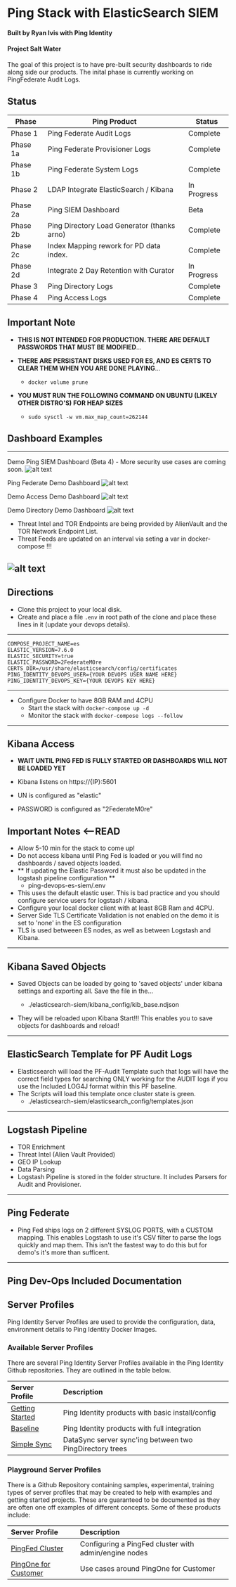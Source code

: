 # Ping Stack with ElasticSearch SIEM
#### Built by Ryan Ivis with Ping Identity   
#### Project Salt Water

The goal of this project is to have pre-built security dashboards to ride along side our products. The inital phase is currently working on PingFederate Audit Logs. 


## Status
| Phase    | Ping Product                                |  Status     |
|----------|---------------------------------------------|-------------|
| Phase 1  | Ping Federate Audit Logs                    | Complete    |
| Phase 1a | Ping Federate Provisioner Logs              | Complete    |
| Phase 1b | Ping Federate System Logs                   | Complete    |
| Phase 2  | LDAP Integrate ElasticSearch / Kibana       | In Progress |
| Phase 2a | Ping SIEM Dashboard                         | Beta        |
| Phase 2b | Ping Directory Load Generator (thanks arno) | Complete    |
| Phase 2c | Index Mapping rework for PD data index.     | Complete    | 
| Phase 2d | Integrate 2 Day Retention with Curator      | In Progress |
| Phase 3  | Ping Directory Logs                         | Complete    | 
| Phase 4  | Ping Access Logs                            | Complete    | 

## Important Note
- **THIS IS NOT INTENDED FOR PRODUCTION. THERE ARE DEFAULT PASSWORDS THAT MUST BE MODIFIED**...   
     
- **THERE ARE PERSISTANT DISKS USED FOR ES, AND ES CERTS TO CLEAR THEM WHEN YOU ARE DONE PLAYING**...   
	- `docker volume prune`  

- **YOU MUST RUN THE FOLLOWING COMMAND ON UBUNTU (LIKELY OTHER DISTRO'S) FOR HEAP SIZES**
	- `sudo sysctl -w vm.max_map_count=262144`
	
## Dashboard Examples
------------
Demo Ping SIEM Dashboard (Beta 4) - More security use cases are coming soon.
![alt text](https://github.com/ryanivis/ping-devops-es-siem/blob/master/images/dashboard.png "SIEM Dashboard")

Ping Federate Demo Dashboard
![alt text](https://github.com/ryanivis/ping-devops-es-siem/blob/master/images/pingfederate_dashboard.png "PingFederate Basic Demo Dashboard")

Demo Access Demo Dashboard
![alt text](https://github.com/ryanivis/ping-devops-es-siem/blob/master/images/pingaccess_dashboard.png "PingAccess Basic Demo Dashboard")

Demo Directory Demo Dashboard
![alt text](https://github.com/ryanivis/ping-devops-es-siem/blob/master/images/pingdirectory_dashboard.png "PingDirectory Demo Dashboard")


- Threat Intel and TOR Endpoints are being provided by AlienVault and the TOR Network Endpoint List.  
- Threat Feeds are updated on an interval via seting a var in docker-compose !!!


![alt text](https://github.com/ryanivis/ping-devops-es-siem/blob/master/images/Architecture.png "Architecture Overview")
------------

## Directions

- Clone this project to your local disk.  
- Create and place a file `.env` in root path of the clone and place these lines in it (update your devops details).      
------------
```
COMPOSE_PROJECT_NAME=es   
ELASTIC_VERSION=7.6.0   
ELASTIC_SECURITY=true    
ELASTIC_PASSWORD=2FederateM0re   
CERTS_DIR=/usr/share/elasticsearch/config/certificates     
PING_IDENTITY_DEVOPS_USER={YOUR DEVOPS USER NAME HERE}    
PING_IDENTITY_DEVOPS_KEY={YOUR DEVOPS KEY HERE}   
```
------------
- Configure Docker to have 8GB RAM and 4CPU  
	- Start the stack with `docker-compose up -d`  
	- Monitor the stack with `docker-compose logs --follow`  

------------


## Kibana Access
- **WAIT UNTIL PING FED IS FULLY STARTED OR DASHBOARDS WILL NOT BE LOADED YET**
- Kibana listens on https://{IP}:5601  

- UN is configured as "elastic"  
- PASSWORD is configured as "2FederateM0re"  


## Important Notes <--READ
- Allow 5-10 min for the stack to come up!
- Do not access kibana until Ping Fed is loaded or you will find no dashboards / saved objects loaded.  
- ** If updating the Elastic Password it must also be updated in the logstash pipeline configuration **
	- ping-devops-es-siem/.env 
- This uses the default elastic user. This is bad practice and you should configure service users for logstash / kibana.
- Configure your local docker client with at least 8GB Ram and 4CPU.
- Server Side TLS Certificate Validation is not enabled on the demo it is set to 'none' in the ES configuration
- TLS is used betweeen ES nodes, as well as between Logstash and Kibana.

------------
## Kibana Saved Objects
- Saved Objects can be loaded by going to 'saved objects' under kibana settings and exporting all. Save the file in the...  
	- ./elasticsearch-siem/kibana_config/kib_base.ndjson  

- They will be reloaded upon Kibana Start!!! This enables you to save objects for dashboards and reload!

------------
## ElasticSearch Template for PF Audit Logs
- Elasticsearch will load the PF-Audit Template such that logs will have the correct field types for searching ONLY working for the AUDIT logs if you use the Included LOG4J format within this PF baseline.
- The Scripts will load this template once cluster state is green.
	- ./elasticsearch-siem/elasticsearch_config/templates.json

------------
## Logstash Pipeline
- TOR Enrichment
- Threat Intel (Alien Vault Provided)
- GEO IP Lookup
- Data Parsing
- Logstash Pipeline is stored in the folder structure. It includes Parsers for Audit and Provisioner.

------------
## Ping Federate
- Ping Fed ships logs on 2 different SYSLOG PORTS, with a CUSTOM mapping. This enables Logstash to use it's CSV filter to parse the logs quickly and map them. This isn't the fastest way to do this but for demo's it's more than sufficent.

------------
## Ping Dev-Ops Included Documentation


## Server Profiles

Ping Identity Server Profiles are used to provide the configuration, data, environment details to Ping Identity Docker Images.

### Available Server Profiles

There are several Ping Identity Server Profiles available in the Ping Identity Github repositories. They are outlined in the table below.

| Server Profile | Description |
| :--- | :--- |
| [Getting Started](https://github.com/pingidentity/pingidentity-server-profiles/tree/master/getting-started) | Ping Identity products with basic install/config |
| [Baseline](https://github.com/pingidentity/pingidentity-server-profiles/tree/master/baseline) | Ping Identity products with full integration |
| [Simple Sync](https://github.com/pingidentity/pingidentity-server-profiles/tree/master/simple-sync) | DataSync server sync'ing between two PingDirectory trees |

### Playground Server Profiles

There is a Github Repository containing samples, experimental, training types of server profiles that may be created to help with examples and getting started projects. These are guaranteed to be documented as they are often one off examples of different concepts. Some of these products include:

| Server Profile | Description |
| :--- | :--- |
| [PingFed Cluster](https://github.com/pingidentity/server-profile-pingidentity-playground/tree/master/getting-started-pingfederate-cluster) | Configuring a PingFed cluster with admin/engine nodes |
| [PingOne for Customer](https://github.com/pingidentity/server-profile-pingidentity-playground/tree/master/pingone-cloud) | Use cases around PingOne for Customer |
